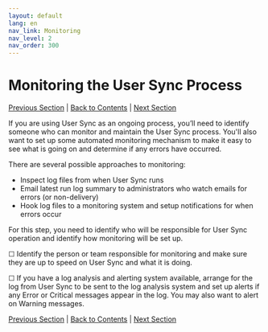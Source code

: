 ```yaml
---
layout: default
lang: en
nav_link: Monitoring
nav_level: 2
nav_order: 300
---
```


# Monitoring the User Sync Process

[Previous Section](test_run.md) \| [Back to Contents](index.md) \| [Next Section](command_line_options.md)

If you are using User Sync as an ongoing process, you’ll need to identify someone who can monitor and maintain the User Sync process.  You'll also want to set up some automated monitoring mechanism to make it easy to see what is going on and determine if any errors have occurred.

There are several possible approaches to monitoring:

- Inspect log files from when User Sync runs
- Email latest run log summary to administrators who watch emails for errors (or non-delivery)
- Hook log files to a monitoring system and setup notifications for when errors occur

For this step, you need to identify who will be responsible for User Sync operation and identify how monitoring will be set up.

&#9744; Identify the person or team responsible for monitoring and make sure they are up to speed on User Sync and what it is doing.

&#9744; If you have a log analysis and alerting system available, arrange for the log from User Sync to be sent to the log analysis system and set up alerts if any Error or Critical messages appear in the log.  You may also want to alert on Warning messages.

[Previous Section](test_run.md) \| [Back to Contents](index.md) \| [Next Section](command_line_options.md)
